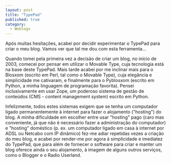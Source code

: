```yaml
---
layout: post
title: "TypePad"
published: true
category:
  - Weblogs
---
```


Após muitas hesitações, acabei por decidir experimentar o TypePad para
criar o meu blog. Vamos ver que tal me dou com esta ferramenta...

Quando tomei pela primeira vez a decisão de criar um blog, no início de
2003, comecei por pensar em utilizar o Movable Type, cuja tecnologia
está na base deste TypePad. Mais tarde acabei por me inclinar mais para
o Blosxom (escrito em Perl, tal como o Movable Type), cuja elegância e
simplicidade me cativaram, e finalmente para o Pyblosxom (escrito em
Python, a minha linguagem de programação favorita). Pensei
inclusivamente em usar Zope, um poderoso sistema de gestão de conteúdos
(CMS - content management system) escrito em Python.

Infelizmente, todos estes sistemas exigem que se tenha um computador
ligado permanentemente à internet para fazer o alojamento ("hosting") do
blog. A minha dificuldade em escolher entre usar "hosting" pago (caro
mas conveniente, já que não é necessário fazer a administração do
computador) e "hosting" doméstico (p. ex. um computador ligado em casa à
internet por ADSL ou Netcabo com IP dinâmico) fez-me adiar repetidas
vezes a criação do meu blog, e acabei por render-me por agora à
simplicidade e imediatez do TypePad, que para além de fornecer o
software para criar e manter um blog oferece ainda o seu alojamento, à
imagem de alguns outros serviços, como o Blogger e o Radio Userland.
